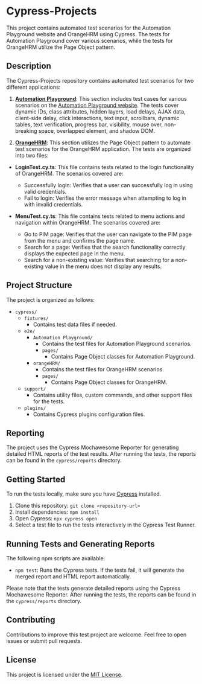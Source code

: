 # Cypress-Projects

This project contains automated test scenarios for the Automation Playground website and OrangeHRM using Cypress. The tests for Automation Playground cover various scenarios, while the tests for OrangeHRM utilize the Page Object pattern.

## Description

The Cypress-Projects repository contains automated test scenarios for two different applications:

1. **[Automation Playground](cypress/e2e/AutomationPlayground/)**: This section includes test cases for various scenarios on the [Automation Playground website](http://www.uitestingplayground.com). The tests cover dynamic IDs, class attributes, hidden layers, load delays, AJAX data, client-side delay, click interactions, text input, scrollbars, dynamic tables, text verification, progress bar, visibility, mouse over, non-breaking space, overlapped element, and shadow DOM.

2. **[OrangeHRM](cypress/e2e/orangeHRM/)**: This section utilizes the Page Object pattern to automate test scenarios for the OrangeHRM application. The tests are organized into two files:

- **LoginTest.cy.ts**: This file contains tests related to the login functionality of OrangeHRM. The scenarios covered are:
  - Successfully login: Verifies that a user can successfully log in using valid credentials.
  - Fail to login: Verifies the error message when attempting to log in with invalid credentials.

- **MenuTest.cy.ts**: This file contains tests related to menu actions and navigation within OrangeHRM. The scenarios covered are:
  - Go to PIM page: Verifies that the user can navigate to the PIM page from the menu and confirms the page name.
  - Search for a page: Verifies that the search functionality correctly displays the expected page in the menu.
  - Search for a non-existing value: Verifies that searching for a non-existing value in the menu does not display any results.

## Project Structure

The project is organized as follows:

- `cypress/`
  - `fixtures/`
    - Contains test data files if needed.
  - `e2e/`
    - `Automation Playground/`
      - Contains the test files for Automation Playground scenarios.
      - `pages/`
        - Contains Page Object classes for Automation Playground.
    - `orangeHRM/`
      - Contains the test files for OrangeHRM scenarios.
      - `pages/`
        - Contains Page Object classes for OrangeHRM.
  - `support/`
    - Contains utility files, custom commands, and other support files for the tests.
  - `plugins/`
    - Contains Cypress plugins configuration files.

## Reporting

The project uses the Cypress Mochawesome Reporter for generating detailed HTML reports of the test results. After running the tests, the reports can be found in the `cypress/reports` directory.

## Getting Started

To run the tests locally, make sure you have [Cypress](https://www.cypress.io) installed.

1. Clone this repository: `git clone <repository-url>`
2. Install dependencies: `npm install`
3. Open Cypress: `npx cypress open`
4. Select a test file to run the tests interactively in the Cypress Test Runner.

## Running Tests and Generating Reports

The following npm scripts are available:

- `npm test`: Runs the Cypress tests. If the tests fail, it will generate the merged report and HTML report automatically.

Please note that the tests generate detailed reports using the Cypress Mochawesome Reporter. After running the tests, the reports can be found in the `cypress/reports` directory.

## Contributing

Contributions to improve this test project are welcome. Feel free to open issues or submit pull requests.

## License

This project is licensed under the [MIT License](LICENSE).
